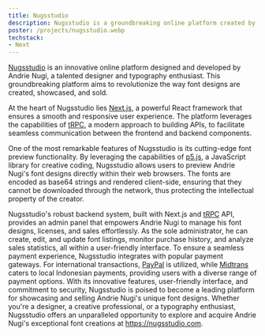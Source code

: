 ```yaml
---
title: Nugsstudio
description: Nugsstudio is a groundbreaking online platform created by designer Andrie Nugi, empowering him to showcase and sell his unique font designs. Built with cutting-edge technologies like Next.js, tRPC, and p5.js, Nugsstudio offers a seamless and secure experience for both the creator and buyers.
poster: /projects/nugsstudio.webp
techstack:
- Next
---
```

[Nugsstudio](https://nugsstudio.com) is an innovative online platform designed and developed by Andrie Nugi, a talented designer and typography enthusiast. This groundbreaking platform aims to revolutionize the way font designs are created, showcased, and sold.

At the heart of Nugsstudio lies [Next.js](https://nextjs.org/), a powerful React framework that ensures a smooth and responsive user experience. The platform leverages the capabilities of [tRPC](https://trpc.io/), a modern approach to building APIs, to facilitate seamless communication between the frontend and backend components.

One of the most remarkable features of Nugsstudio is its cutting-edge font preview functionality. By leveraging the capabilities of [p5.js](https://p5js.org/), a JavaScript library for creative coding, Nugsstudio allows users to preview Andrie Nugi's font designs directly within their web browsers. The fonts are encoded as base64 strings and rendered client-side, ensuring that they cannot be downloaded through the network, thus protecting the intellectual property of the creator.

Nugsstudio's robust backend system, built with Next.js and [tRPC](https://trpc.io/) API, provides an admin panel that empowers Andrie Nugi to manage his font designs, licenses, and sales effortlessly. As the sole administrator, he can create, edit, and update font listings, monitor purchase history, and analyze sales statistics, all within a user-friendly interface.
To ensure a seamless payment experience, Nugsstudio integrates with popular payment gateways. For international transactions, [PayPal](https://paypal.com/) is utilized, while [Midtrans](https://midtrans.com/en) caters to local Indonesian payments, providing users with a diverse range of payment options.
With its innovative features, user-friendly interface, and commitment to security, Nugsstudio is poised to become a leading platform for showcasing and selling Andrie Nugi's unique font designs. Whether you're a designer, a creative professional, or a typography enthusiast, Nugsstudio offers an unparalleled opportunity to explore and acquire Andrie Nugi's exceptional font creations at https://nugsstudio.com.

